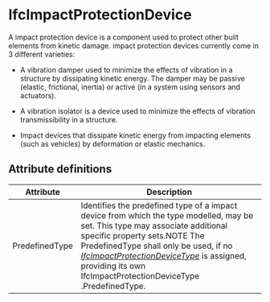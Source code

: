 IfcImpactProtectionDevice
=========================
A impact protection device is a component used to protect other built elements
from kinetic damage. impact protection devices currently come in 3 different
varieties:  

  

  * A vibration damper used to minimize the effects of vibration in a structure by dissipating kinetic energy. The damper may be passive (elastic, frictional, inertia) or active (in a system using sensors and actuators).
  

  * A vibration isolator is a device used to minimize the effects of vibration transmissibility in a structure.
  

  * Impact devices that dissipate kinetic energy from impacting elements (such as vehicles) by deformation or elastic mechanics.
  


Attribute definitions
---------------------
| Attribute      | Description                                                                                                                                                                                                                                                                                                                                                                |
|----------------|----------------------------------------------------------------------------------------------------------------------------------------------------------------------------------------------------------------------------------------------------------------------------------------------------------------------------------------------------------------------------|
| PredefinedType | Identifies the predefined type of a impact device from which the type modelled, may be set. This type may associate additional specific property sets.NOTE The PredefinedType shall only be used, if no [_IfcImpactProtectionDeviceType_]($element://{2611DC1C-60E0-47b7-8506-B0D8829FA389}) is assigned, providing its own IfcImpactProtectionDeviceType .PredefinedType. |

